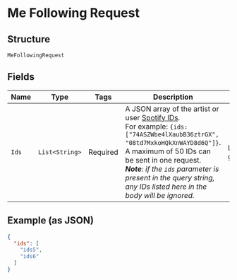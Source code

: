 
# Me Following Request

## Structure

`MeFollowingRequest`

## Fields

| Name | Type | Tags | Description | Getter | Setter |
|  --- | --- | --- | --- | --- | --- |
| `Ids` | `List<String>` | Required | A JSON array of the artist or user [Spotify IDs](/documentation/web-api/concepts/spotify-uris-ids).<br>For example: `{ids:["74ASZWbe4lXaubB36ztrGX", "08td7MxkoHQkXnWAYD8d6Q"]}`. A maximum of 50 IDs can be sent in one request. _**Note**: if the `ids` parameter is present in the query string, any IDs listed here in the body will be ignored._ | List<String> getIds() | setIds(List<String> ids) |

## Example (as JSON)

```json
{
  "ids": [
    "ids5",
    "ids6"
  ]
}
```

